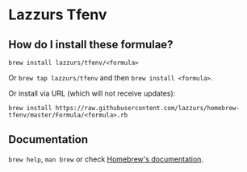 # Lazzurs Tfenv

## How do I install these formulae?
`brew install lazzurs/tfenv/<formula>`

Or `brew tap lazzurs/tfenv` and then `brew install <formula>`.

Or install via URL (which will not receive updates):

```
brew install https://raw.githubusercontent.com/lazzurs/homebrew-tfenv/master/Formula/<formula>.rb
```

## Documentation
`brew help`, `man brew` or check [Homebrew's documentation](https://docs.brew.sh).
